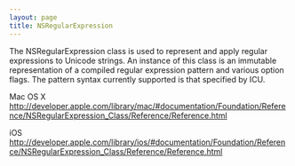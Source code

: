 ```yaml
---
layout: page
title: NSRegularExpression
---
```


The NSRegularExpression class is used to represent and apply regular expressions to Unicode strings. An instance of this class is an immutable representation of a compiled regular expression pattern and various option flags. The pattern syntax currently supported is that specified by ICU.

Mac OS X
http://developer.apple.com/library/mac/#documentation/Foundation/Reference/NSRegularExpression_Class/Reference/Reference.html

iOS
http://developer.apple.com/library/ios/#documentation/Foundation/Reference/NSRegularExpression_Class/Reference/Reference.html

